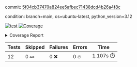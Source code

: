 commit: [5f04cb37470a824ee5afbec71438dcd4b26a4f8c](https://github.com/rcmdnk/inherit-docstring/tree/5f04cb37470a824ee5afbec71438dcd4b26a4f8c)

condition: branch=main, os=ubuntu-latest, python_version=3.12

[![test](https://github.com/rcmdnk/inherit-docstring/actions/workflows/test.yml/badge.svg)](https://github.com/rcmdnk/inherit-docstring/actions/runs/13645687508)
<a href="https://github.com/rcmdnk/inherit-docstring/blob/5f04cb37470a824ee5afbec71438dcd4b26a4f8c/README.md"><img alt="Coverage" src="https://img.shields.io/badge/Coverage-100%25-brightgreen.svg" /></a><details><summary>Coverage Report </summary><table><tr><th>File</th><th>Stmts</th><th>Miss</th><th>Cover</th></tr><tbody><tr><td><b>TOTAL</b></td><td><b>114</b></td><td><b>0</b></td><td><b>100%</b></td></tr></tbody></table></details>

| Tests | Skipped | Failures | Errors | Time |
| ----- | ------- | -------- | -------- | ------------------ |
| 12 | 0 :zzz: | 0 :x: | 0 :fire: | 1.107s :stopwatch: |

